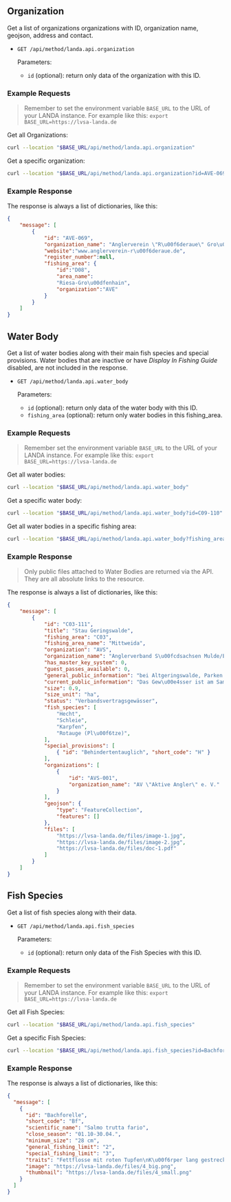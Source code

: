 ## Organization

Get a list of organizations organizations with ID, organization name, geojson, address and contact.

- `GET /api/method/landa.api.organization`

    Parameters:

    - `id` (optional): return only data of the organization with this ID.

### Example Requests

> Remember to set the environment variable `BASE_URL` to the URL of your LANDA instance. For example like this: `export BASE_URL=https://lvsa-landa.de`

Get all Organizations:

```bash
curl --location "$BASE_URL/api/method/landa.api.organization"
```

Get a specific organization:

```bash
curl --location "$BASE_URL/api/method/landa.api.organization?id=AVE-069"
```

### Example Response

The response is always a list of dictionaries, like this:

```json
{
    "message": [
        {
            "id": "AVE-069",
            "organization_name": "Anglerverein \"R\u00f6deraue\" Gro\u00dfenhain e. V.",
            "website":"www.anglerverein-r\u00f6deraue.de",
            "register_number":null,
            "fishing_area": {
                "id":"D08",
                "area_name":
                "Riesa-Gro\u00dfenhain",
                "organization":"AVE"
            }
        }
    ]
}
```


## Water Body

Get a list of water bodies along with their main fish species and special provisions. Water bodies that are inactive or have _Display In Fishing Guide_ disabled, are not included in the response.

- `GET /api/method/landa.api.water_body`

    Parameters:

    - `id` (optional): return only data of the water body with this ID.
    - `fishing_area` (optional): return only water bodies in this fishing_area.

### Example Requests

> Remember set the environment variable `BASE_URL` to the URL of your LANDA instance. For example like this: `export BASE_URL=https://lvsa-landa.de`

Get all water bodies:

```bash
curl --location "$BASE_URL/api/method/landa.api.water_body"
```

Get a specific water body:

```bash
curl --location "$BASE_URL/api/method/landa.api.water_body?id=C09-110"
```

Get all water bodies in a specific fishing area:

```bash
curl --location "$BASE_URL/api/method/landa.api.water_body?fishing_area=C09"
```

### Example Response

> Only public files attached to Water Bodies are returned via the API. They are all absolute links to the resource.

The response is always a list of dictionaries, like this:

```json
{
    "message": [
        {
            "id": "C03-111",
            "title": "Stau Geringswalde",
            "fishing_area": "C03",
            "fishing_area_name": "Mittweida",
            "organization": "AVS",
            "organization_name": "Anglerverband S\u00fcdsachsen Mulde/Elster e. V.",
            "has_master_key_system": 0,
            "guest_passes_available": 0,
            "general_public_information": "bei Altgeringswalde, Parken nur mit Kopie des Erlaubnisscheines im Kfz",
            "current_public_information": "Das Gew\u00e4sser ist am Samstag den 23.10.2021 von 08:00 - 14:00 Uhr einer Jugendangelveranstaltung vorbehalten.",
            "size": 0.9,
            "size_unit": "ha",
            "status": "Verbandsvertragsgewässer",
            "fish_species": [
                "Hecht",
                "Schleie",
                "Karpfen",
                "Rotauge (Pl\u00f6tze)",
            ],
            "special_provisions": [
                { "id": "Behindertentauglich", "short_code": "H" }
            ],
            "organizations": [
                {
                    "id": "AVS-001",
                    "organization_name": "AV \"Aktive Angler\" e. V."
                }
            ],
            "geojson": {
                "type": "FeatureCollection",
                "features": []
            },
            "files": [
                "https://lvsa-landa.de/files/image-1.jpg",
                "https://lvsa-landa.de/files/image-2.jpg",
                "https://lvsa-landa.de/files/doc-1.pdf"
            ]
        }
    ]
}
```

## Fish Species

Get a list of fish species along with their data.

- `GET /api/method/landa.api.fish_species`

    Parameters:

    - `id` (optional): return only data of the Fish Species with this ID.

### Example Requests

> Remember to set the environment variable `BASE_URL` to the URL of your LANDA instance. For example like this: `export BASE_URL=https://lvsa-landa.de`

Get all Fish Species:

```bash
curl --location "$BASE_URL/api/method/landa.api.fish_species"
```

Get a specific Fish Species:

```bash
curl --location "$BASE_URL/api/method/landa.api.fish_species?id=Bachforelle"
```

### Example Response

The response is always a list of dictionaries, like this:

```json
{
  "message": [
    {
      "id": "Bachforelle",
      "short_code": "Bf",
      "scientific_name": "Salmo trutta fario",
      "close_season": "01.10-30.04.",
      "minimum_size": "28 cm",
      "general_fishing_limit": "2",
      "special_fishing_limit": "3",
      "traits": "Fettflosse mit roten Tupfen\nK\u00f6rper lang gestreckt, seitlich abgeflacht, hoher\nSchwanzstiel\nrote und br\u00e4unlich-schwarze Tupfen\nendst\u00e4ndiges Maul, Maulspalte reicht bis hinter Auge\nmaximal 90 cm lang, dann \u00fcber 10 kg schwer",
      "image": "https://lvsa-landa.de/files/4_big.png",
      "thumbnail": "https://lvsa-landa.de/files/4_small.png"
    }
  ]
}
```